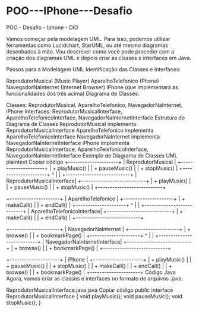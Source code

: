 # POO---IPhone---Desafio
POO - Desafio - Iphone - DIO

Vamos começar pela modelagem UML. Para isso, podemos utilizar ferramentas como Lucidchart, StarUML, ou até mesmo diagramas desenhados à mão. Vou descrever como você pode proceder com a criação dos diagramas UML e depois criar as classes e interfaces em Java.

Passos para a Modelagem UML
Identificação das Classes e Interfaces:

ReprodutorMusical (Music Player)
AparelhoTelefonico (Phone)
NavegadorNaInternet (Internet Browser)
iPhone (que implementará as funcionalidades dos três acima)
Diagrama de Classes:

Classes: ReprodutorMusical, AparelhoTelefonico, NavegadorNaInternet, iPhone
Interfaces: ReprodutorMusicalInterface, AparelhoTelefonicoInterface, NavegadorNaInternetInterface
Estrutura do Diagrama de Classes
ReprodutorMusical implementa ReprodutorMusicalInterface
AparelhoTelefonico implementa AparelhoTelefonicoInterface
NavegadorNaInternet implementa NavegadorNaInternetInterface
iPhone implementa ReprodutorMusicalInterface, AparelhoTelefonicoInterface, NavegadorNaInternetInterface
Exemplo de Diagrama de Classes UML
plaintext
Copiar código
+---------------------+
| ReprodutorMusical   |
+---------------------+
| + playMusic()       |
| + pauseMusic()      |
| + stopMusic()       |
+---------------------+
        ^
        |
        |
+---------------------------+
| ReprodutorMusicalInterface|
+---------------------------+
| + playMusic()             |
| + pauseMusic()            |
| + stopMusic()             |
+---------------------------+

+---------------------+
| AparelhoTelefonico  |
+---------------------+
| + makeCall()        |
| + endCall()         |
+---------------------+
        ^
        |
        |
+---------------------------+
| AparelhoTelefonicoInterface|
+---------------------------+
| + makeCall()              |
| + endCall()               |
+---------------------------+

+---------------------+
| NavegadorNaInternet |
+---------------------+
| + browse()          |
| + bookmarkPage()    |
+---------------------+
        ^
        |
        |
+---------------------------+
| NavegadorNaInternetInterface|
+---------------------------+
| + browse()                |
| + bookmarkPage()          |
+---------------------------+

+---------------------+
| iPhone              |
+---------------------+
| + playMusic()       |
| + pauseMusic()      |
| + stopMusic()       |
| + makeCall()        |
| + endCall()         |
| + browse()          |
| + bookmarkPage()    |
+---------------------+
Código Java
Agora, vamos criar as classes e interfaces no formato de arquivos .java.

ReprodutorMusicalInterface.java
java
Copiar código
public interface ReprodutorMusicalInterface {
    void playMusic();
    void pauseMusic();
    void stopMusic();
}
